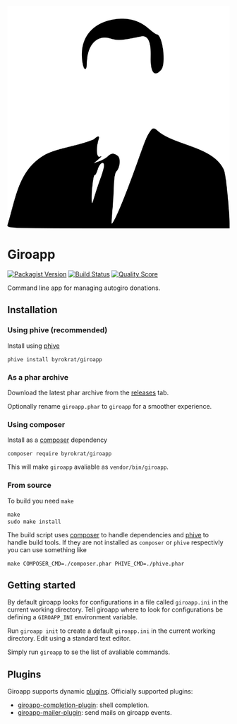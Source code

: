 ![byrokrat](res/logo.svg)

# Giroapp

[![Packagist Version](https://img.shields.io/packagist/v/byrokrat/giroapp.svg?style=flat-square)](https://packagist.org/packages/byrokrat/giroapp)
[![Build Status](https://img.shields.io/travis/byrokrat/giroapp/master.svg?style=flat-square)](https://travis-ci.com/github/byrokrat/giroapp)
[![Quality Score](https://img.shields.io/scrutinizer/g/byrokrat/giroapp.svg?style=flat-square)](https://scrutinizer-ci.com/g/byrokrat/giroapp)

Command line app for managing autogiro donations.

## Installation

### Using phive (recommended)

Install using [phive][3]

```shell
phive install byrokrat/giroapp
```

### As a phar archive

Download the latest phar archive from the [releases][1] tab.

Optionally rename `giroapp.phar` to `giroapp` for a smoother experience.

### Using composer

Install as a [composer][2] dependency

```shell
composer require byrokrat/giroapp
```

This will make `giroapp` avaliable as `vendor/bin/giroapp`.

### From source

To build you need `make`

```shell
make
sudo make install
```

The build script uses [composer][2] to handle dependencies and [phive][3] to
handle build tools. If they are not installed as `composer` or `phive`
respectivly you can use something like

```shell
make COMPOSER_CMD=./composer.phar PHIVE_CMD=./phive.phar
```

## Getting started

By default giroapp looks for configurations in a file called `giroapp.ini` in
the current working directory. Tell giroapp where to look for configurations
be defining a `GIROAPP_INI` environment variable.

Run `giroapp init` to create a default `giroapp.ini` in the current working
directory. Edit using a standard text editor.

Simply run `giroapp` to se the list of avaliable commands.

## Plugins

Giroapp supports dynamic [plugins](docs/plugins.md). Officially supported plugins:

* [giroapp-completion-plugin][4]: shell completion.
* [giroapp-mailer-plugin][5]: send mails on giroapp events.

[1]: <https://github.com/byrokrat/giroapp/releases>
[2]: <https://getcomposer.org/>
[3]: <https://phar.io/>
[4]: <https://github.com/byrokrat/giroapp-completion-plugin>
[5]: <https://github.com/byrokrat/giroapp-mailer-plugin>
